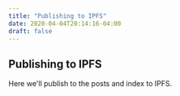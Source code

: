 ```yaml
---
title: "Publishing to IPFS"
date: 2020-04-04T20:14:16-04:00
draft: false
---
```


## Publishing to IPFS

Here we'll publish to the posts and index to IPFS.

<!--more-->
